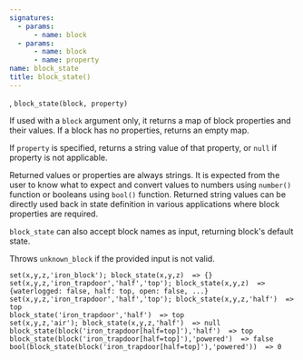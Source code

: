 ```yaml
---
signatures:
  - params:
      - name: block
  - params:
      - name: block
      - name: property
name: block_state
title: block_state()
---
```



, `block_state(block, property)`

If used with a `block` argument only, it returns a map of block properties and
their values. If a block has no properties, returns an empty map.

If `property` is specified, returns a string value of that property, or `null`
if property is not applicable.

Returned values or properties are always strings. It is expected from the user
to know what to expect and convert values to numbers using `number()` function
or booleans using `bool()` function. Returned string values can be directly used
back in state definition in various applications where block properties are
required.

`block_state` can also accept block names as input, returning block's default
state.

Throws `unknown_block` if the provided input is not valid.

```scarpet
set(x,y,z,'iron_block'); block_state(x,y,z)  => {}
set(x,y,z,'iron_trapdoor','half','top'); block_state(x,y,z)  => {waterlogged: false, half: top, open: false, ...}
set(x,y,z,'iron_trapdoor','half','top'); block_state(x,y,z,'half')  => top
block_state('iron_trapdoor','half')  => top
set(x,y,z,'air'); block_state(x,y,z,'half')  => null
block_state(block('iron_trapdoor[half=top]'),'half')  => top
block_state(block('iron_trapdoor[half=top]'),'powered')  => false
bool(block_state(block('iron_trapdoor[half=top]'),'powered'))  => 0
```
